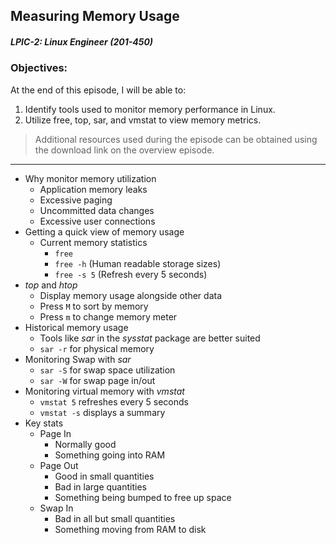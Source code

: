 ## Measuring Memory Usage  
##### LPIC-2: Linux Engineer (201-450)  

### Objectives:  

At the end of this episode, I will be able to:  

1. Identify tools used to monitor memory performance in Linux.
2. Utilize free, top, sar, and vmstat to view memory metrics. 

>Additional resources used during the episode can be obtained using the download link on the overview episode.  

-----------------------------------------------------------

* Why monitor memory utilization
	+ Application memory leaks
	+ Excessive paging
	+ Uncommitted data changes
	+ Excessive user connections
* Getting a quick view of memory usage
	+ Current memory statistics
		- `free`
		- `free -h` (Human readable storage sizes)
		- `free -s 5` (Refresh every 5 seconds)
* *top* and *htop*
	+ Display memory usage alongside other data
	+ Press `M` to sort by memory
	+ Press `m` to change memory meter
* Historical memory usage
	+ Tools like *sar* in the *sysstat* package are better suited
	+ `sar -r` for physical memory
* Monitoring Swap with *sar*
	+ `sar -S` for swap space utilization
	+ `sar -W` for swap page in/out
* Monitoring virtual memory with *vmstat*
	+ `vmstat 5` refreshes every 5 seconds
	+ `vmstat -s` displays a summary
* Key stats
	+ Page In
		- Normally good
		- Something going into RAM
	+ Page Out
		- Good in small quantities
		- Bad in large quantities
		- Something being bumped to free up space
	+ Swap In
		- Bad in all but small quantities
		- Something moving from RAM to disk

